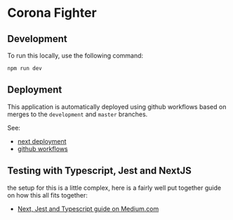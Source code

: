# Corona Fighter

## Development

To run this locally, use the following command:

```shell script
npm run dev
```

## Deployment

This application is automatically deployed using github workflows based on merges to the `development` and `master`
branches.

See:

- [next deployment](https://nextjs.org/docs/deployment)
- [github workflows](https://help.github.com/en/actions/automating-your-workflow-with-github-actions/configuring-a-workflow)

## Testing with Typescript, Jest and NextJS

the setup for this is a little complex, here is a fairly well put together guide on how this all fits together:

- [Next, Jest and Typescript guide on Medium.com](https://medium.com/@kjaer/setting-up-jest-and-enzyme-for-typescript-next-js-apps-ce383167643)
